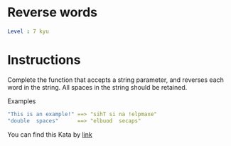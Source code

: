 # Reverse words

```yaml
Level : 7 kyu
```

# Instructions

Complete the function that accepts a string parameter, and reverses each word in the string. All spaces in the string should be retained.

Examples

```yaml
"This is an example!" ==> "sihT si na !elpmaxe"
"double  spaces"      ==> "elbuod  secaps"
```

You can find this Kata by [link](https://www.codewars.com/kata/5259b20d6021e9e14c0010d4/train/java)